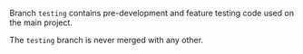 Branch `testing` contains pre-development and feature testing code used on the main project.

The `testing` branch is never merged with any other.
